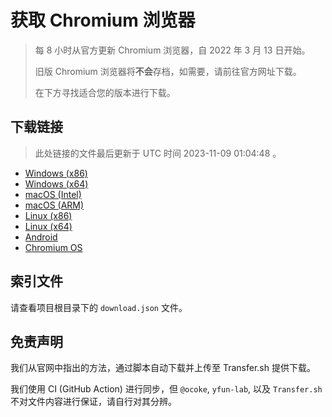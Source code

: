 # 获取 Chromium 浏览器

> 每 8 小时从官方更新 Chromium 浏览器，自 2022 年 3 月 13 日开始。
> 
> 旧版 Chromium 浏览器将**不会**存档，如需要，请前往官方网址下载。
>
> 在下方寻找适合您的版本进行下载。

## 下载链接

> 此处链接的文件最后更新于 UTC 时间 2023-11-09 01:04:48
。

- [Windows (x86)](https://transfer.sh/RjIqFuBpC3/Win.zip)
- [Windows (x64)](https://transfer.sh/cyWlizGrnL/Win_x64.zip)
- [macOS (Intel)](https://transfer.sh/8d3A4ynD9l/Mac.zip)
- [macOS (ARM)](https://transfer.sh/86K6BU6hiE/Mac_Arm.zip)
- [Linux (x86)](https://transfer.sh/GyRsB8GmQE/Linux.zip)
- [Linux (x64)](https://transfer.sh/hJaLqBQWmq/Linux_x64.zip)
- [Android](https://transfer.sh/fXBl5e2h0u/Android.zip)
- [Chromium OS](https://transfer.sh/GXOGYGIoOW/Linux_ChromiumOS_Full.zip)

## 索引文件

请查看项目根目录下的 `download.json` 文件。

## 免责声明

我们从官网中指出的方法，通过脚本自动下载并上传至 Transfer.sh 提供下载。

我们使用 CI (GitHub Action) 进行同步，但 `@ocoke`, `yfun-lab`, 以及 `Transfer.sh` 不对文件内容进行保证，请自行对其分辨。
